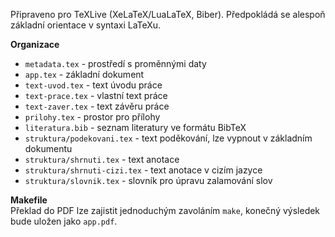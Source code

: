 Připraveno pro TeXLive (XeLaTeX/LuaLaTeX, Biber). Předpokládá se alespoň
základní orientace v&nbsp;syntaxi LaTeXu.

<b>Organizace</b>
* `metadata.tex` - prostředí s&nbsp;proměnnými daty
* `app.tex` - základní dokument
* `text-uvod.tex` - text úvodu práce
* `text-prace.tex` - vlastní text práce
* `text-zaver.tex` - text závěru práce
* `prilohy.tex` - prostor pro přílohy
* `literatura.bib` - seznam literatury ve&nbsp;formátu BibTeX
* `struktura/podekovani.tex` - text poděkování, lze vypnout v&nbsp;základním
dokumentu
* `struktura/shrnuti.tex` - text anotace
* `struktura/shrnuti-cizi.tex` - text anotace v&nbsp;cizím jazyce
* `struktura/slovnik.tex` - slovník pro úpravu zalamování slov

<b>Makefile</b><br>
Překlad do PDF lze zajistit jednoduchým zavoláním `make`, konečný výsledek bude
uložen jako `app.pdf`.

